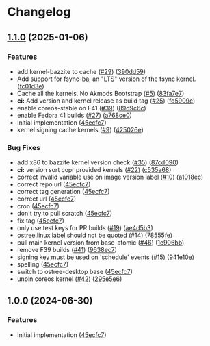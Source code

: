 # Changelog

## [1.1.0](https://github.com/grandpares/kernel-cache/compare/v1.0.0...v1.1.0) (2025-01-06)


### Features

* add kernel-bazzite to cache ([#29](https://github.com/grandpares/kernel-cache/issues/29)) ([390dd59](https://github.com/grandpares/kernel-cache/commit/390dd59a09012154a1160c3cf3a15fd5344821a3))
* Add support for fsync-ba, an "LTS" version of the fsync kernel. ([fc01d3e](https://github.com/grandpares/kernel-cache/commit/fc01d3eddffe7115b7e18027493b571a163caf53))
* Cache all the kernels. No Akmods Bootstrap ([#5](https://github.com/grandpares/kernel-cache/issues/5)) ([83fa7e7](https://github.com/grandpares/kernel-cache/commit/83fa7e7f92b9912d9ee0cf02ebf59d3056b84ef0))
* **ci:** Add version and kernel release as build tag ([#25](https://github.com/grandpares/kernel-cache/issues/25)) ([fd5909c](https://github.com/grandpares/kernel-cache/commit/fd5909c0012ff6e4facc633b84a84992d263b840))
* enable coreos-stable on F41 ([#39](https://github.com/grandpares/kernel-cache/issues/39)) ([89d9c6c](https://github.com/grandpares/kernel-cache/commit/89d9c6cf1985af06709d00bb9c70544bc76f8019))
* enable Fedora 41 builds ([#27](https://github.com/grandpares/kernel-cache/issues/27)) ([a768ce0](https://github.com/grandpares/kernel-cache/commit/a768ce0a789a638f05746dcad46735197597735b))
* initial implementation ([45ecfc7](https://github.com/grandpares/kernel-cache/commit/45ecfc7d8418d7decc5b17da4f37ac6af16a02fd))
* kernel signing cache kernels ([#9](https://github.com/grandpares/kernel-cache/issues/9)) ([425026e](https://github.com/grandpares/kernel-cache/commit/425026e978ad379940d5417c80bb5cc8b2ec8f03))


### Bug Fixes

* add x86 to bazzite kernel version check ([#35](https://github.com/grandpares/kernel-cache/issues/35)) ([87cd090](https://github.com/grandpares/kernel-cache/commit/87cd090422d9cb54966ef205bb4b4d37c5b23c08))
* **ci:** version sort copr provided kernels ([#22](https://github.com/grandpares/kernel-cache/issues/22)) ([c535a68](https://github.com/grandpares/kernel-cache/commit/c535a6808b9c06261cbe563f29a23bd0ab873d4b))
* correct invalid variable use on image version label ([#10](https://github.com/grandpares/kernel-cache/issues/10)) ([a1018ec](https://github.com/grandpares/kernel-cache/commit/a1018ecf85a991339cecda2044ee1fb544bb5403))
* correct repo url ([45ecfc7](https://github.com/grandpares/kernel-cache/commit/45ecfc7d8418d7decc5b17da4f37ac6af16a02fd))
* correct tag generation ([45ecfc7](https://github.com/grandpares/kernel-cache/commit/45ecfc7d8418d7decc5b17da4f37ac6af16a02fd))
* correct url ([45ecfc7](https://github.com/grandpares/kernel-cache/commit/45ecfc7d8418d7decc5b17da4f37ac6af16a02fd))
* cron ([45ecfc7](https://github.com/grandpares/kernel-cache/commit/45ecfc7d8418d7decc5b17da4f37ac6af16a02fd))
* don't try to pull scratch ([45ecfc7](https://github.com/grandpares/kernel-cache/commit/45ecfc7d8418d7decc5b17da4f37ac6af16a02fd))
* fix tag ([45ecfc7](https://github.com/grandpares/kernel-cache/commit/45ecfc7d8418d7decc5b17da4f37ac6af16a02fd))
* only use test keys for PR builds ([#19](https://github.com/grandpares/kernel-cache/issues/19)) ([ae4d5b3](https://github.com/grandpares/kernel-cache/commit/ae4d5b340499b793aa34e892f65ae16cb8a7aaee))
* ostree.linux label should not be quoted ([#14](https://github.com/grandpares/kernel-cache/issues/14)) ([78555fe](https://github.com/grandpares/kernel-cache/commit/78555feb55ef9b5576b84b12d00d44e0fcbfe32d))
* pull main kernel version from base-atomic ([#46](https://github.com/grandpares/kernel-cache/issues/46)) ([1e906bb](https://github.com/grandpares/kernel-cache/commit/1e906bb29bf17bdc074e2ae0c9015844c6e294ce))
* remove F39 builds ([#41](https://github.com/grandpares/kernel-cache/issues/41)) ([9638ec7](https://github.com/grandpares/kernel-cache/commit/9638ec7067922ed407c2775a4e911502132bb72b))
* signing key must be used on 'schedule' events ([#15](https://github.com/grandpares/kernel-cache/issues/15)) ([941e10e](https://github.com/grandpares/kernel-cache/commit/941e10e8a35a1199a94796769f00a8444f248411))
* spelling ([45ecfc7](https://github.com/grandpares/kernel-cache/commit/45ecfc7d8418d7decc5b17da4f37ac6af16a02fd))
* switch to ostree-desktop base ([45ecfc7](https://github.com/grandpares/kernel-cache/commit/45ecfc7d8418d7decc5b17da4f37ac6af16a02fd))
* unpin coreos kernel ([#42](https://github.com/grandpares/kernel-cache/issues/42)) ([295e5e6](https://github.com/grandpares/kernel-cache/commit/295e5e69316dcbc79e34c1b189cbfe134db1aea8))

## 1.0.0 (2024-06-30)


### Features

* initial implementation ([45ecfc7](https://github.com/ublue-os/fsync/commit/45ecfc7d8418d7decc5b17da4f37ac6af16a02fd))
